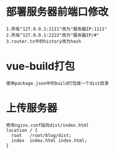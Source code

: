 # 部署服务器前端口修改
    1.所有"127.0.0.1:1111"改为"服务器IP:1111"
    2.所有"127.0.0.1:2222"改为"服务器IP/#"
    3.router.ts中的history改为hash
    
# vue-build打包
    使用package.json中的build打包成一个dist目录
    
# 上传服务器
    修改nginx.conf指向dist/index.html
    location / {
      root   /root/blog/dist;
      index  index.html index.html;
    }
